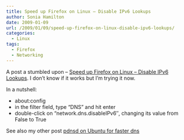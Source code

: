 ```yaml
---
title: Speed up Firefox on Linux – Disable IPv6 Lookups
author: Sonia Hamilton
date: 2009-01-09
url: /2009/01/09/speed-up-firefox-on-linux-disable-ipv6-lookups/
categories:
  - Linux
tags:
  - Firefox
  - Networking
---
```

A post a stumbled upon &#8211; [Speed up Firefox on Linux &#8211; Disable IPv6 Lookups][1]. I don&#8217;t know if it works but I&#8217;m trying it now.

In a nutshell:

  * about:config
  * in the filter field, type “DNS” and hit enter
  * double-click on “network.dns.disableIPv6″, changing its value from False to True

See also my other post [pdnsd on Ubuntu for faster dns][2]

 [1]: http://rojs-techcorner.com/blog/2007/07/27/speed-up-firefox-on-linux-disable-ipv6-lookups/trackback/
 [2]: http://blog.snowfrog.net/2008/01/21/pdnsd-on-ubuntu-for-faster-dns/

